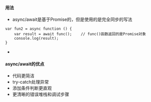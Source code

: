 #### 用法
* async/await是基于Promise的，但是使用的是完全同步的写法

```
var fun2 = async function () {
    var result = await func();    // func()函数返回的是Promise对象
    console.log(result);
}
```

* 
#### async/await的优点
* 代码更简洁
* try-catch处理异常
* 添加条件判断更直观
* 更清晰的错误堆栈和调试步骤